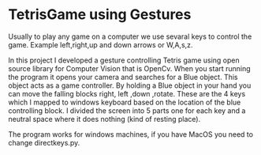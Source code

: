 # TetrisGame using Gestures

Usually to play any game on a computer we use sevaral keys to control the game. Example left,right,up and down arrows or W,A,s,z.

In this project I developed a gesture controlling Tetris game using open source library for Computer Vision that is OpenCv. When you start running the program it opens your camera and searches for a Blue object. This object acts as a game controller.
By holding a Blue object in your hand you can move the falling blocks right, left ,down ,rotate. These are the 4 keys which I mapped to windows keyboard based on the location of the blue controlling block. I divided the screen into 5 parts one for each key and a neutral space where it does nothing (kind of resting place).

The program works for windows machines, if you have MacOS you need to change directkeys.py.
